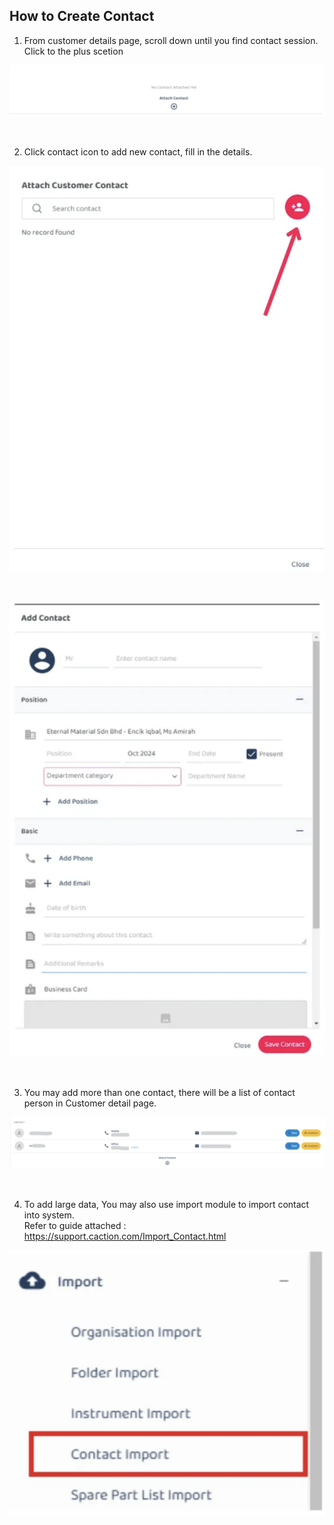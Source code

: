 ## How to Create Contact

1. From customer details page, scroll down until you find contact session. Click to the plus scetion<br>

  <p align="center">
         <img src="img/How_to_Create_Contact_Step_1.png" alt="How to Create Contact">
       </p><br>

2. Click contact icon to add new contact, fill in the details.<br>

  <p align="center">
         <img src="img/How_to_Create_Contact_Step_2.png" alt="How to Create Contact">
       </p><br>
  <p align="center">
           <img src="img/How_to_Create_Contact_Step_3.png" alt="How to Create Contact">
         </p><br>

3. You may add more than one contact, there will be a list of contact person in Customer detail page.

  <p align="center">
         <img src="img/How_to_Create_Contact_Step_4.png" alt="How to Create Contact">
       </p><br>

4. To add large data, You may also use import module to import contact into system.<br>
   Refer to guide attached : https://support.caction.com/Import_Contact.html<br>

<p align="center">
         <img src="img/How_to_Create_Contact_Step_5.png" alt="How to Create Contact">
       </p><br>

